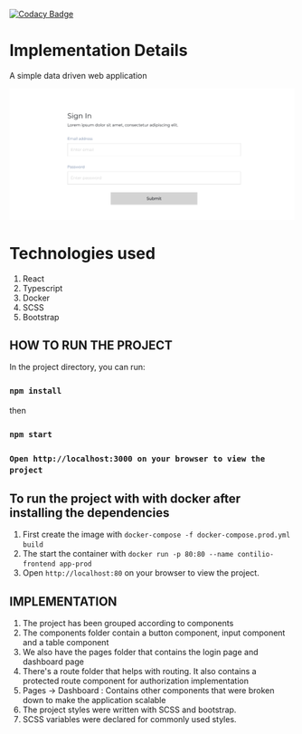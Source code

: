 [![Codacy Badge](https://app.codacy.com/project/badge/Grade/09c850db4278495f80d184c60aa7da51)](https://www.codacy.com/gh/AbimbolaBakare/contilio/dashboard?utm_source=github.com&amp;utm_medium=referral&amp;utm_content=AbimbolaBakare/contilio&amp;utm_campaign=Badge_Grade)
# Implementation Details

A simple data driven web application

<img src="./assets/screenshot.png" />

# Technologies used
1. React
2. Typescript
3. Docker
4. SCSS
5. Bootstrap
## HOW TO RUN THE PROJECT

In the project directory, you can run:
### `npm install`
then

### `npm start`

### `Open http://localhost:3000 on your browser to view the project`


## To run the project with with docker after installing the dependencies
1. First create the image with `docker-compose -f docker-compose.prod.yml build`
2. The start the container with `docker run -p 80:80 --name contilio-frontend app-prod`
3. Open `http://localhost:80` on your browser to view the project.


## IMPLEMENTATION
1. The project has been grouped according to components
2. The components folder contain a button component, input component and a table component
3. We also have the pages folder that contains the login page and dashboard page
4. There's a route folder that helps with routing. It also contains a protected route component for authorization implementation
5. Pages -> Dashboard : Contains other components that were broken down to make the application scalable
6. The project styles were written with SCSS and bootstrap.
7. SCSS variables were declared for commonly used styles.
